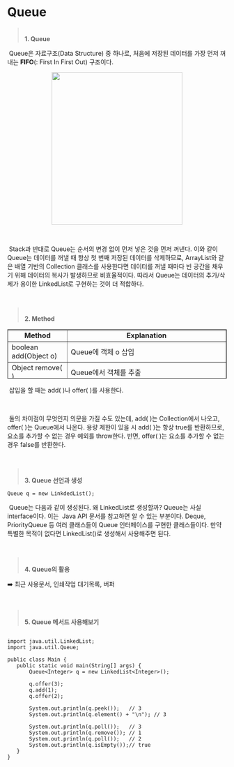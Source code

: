 # Queue

<blockquote data-ke-style="style2"><b><br />1. Queue</b></blockquote>
<p data-ke-size="size16">&nbsp;Queue은 자료구조(Data Structure) 중 하나로, 처음에 저장된 데이터를 가장 먼저 꺼내는<span>&nbsp;</span><b>FIFO</b>(: First In First Out) 구조이다.&nbsp;</p>
<p align="center"><img src="https://user-images.githubusercontent.com/56003992/148514798-dcd326a9-177e-408e-90e4-edcd2ceba29c.png"  width="300" height="350"></p>


<p data-ke-size="size16">&nbsp;</p>
<p data-ke-size="size16">&nbsp;Stack과 반대로 Queue는 순서의 변경 없이 먼저 넣은 것을 먼저 꺼낸다. 이와 같이 Queue는 데이터를 꺼낼 때 항상 첫 번째 저장된 데이터를 삭제하므로, ArrayList와 같은 배열 기반의 Collection 클래스를 사용한다면 데이터를 꺼낼 때마다 빈 공간을 채우기 위해 데이터의 복사가 발생하므로 비효율적이다. 따라서 Queue는 데이터의 추가/삭제가 용이한 LinkedList로 구현하는 것이 더 적합하다.</p>
<p data-ke-size="size16">&nbsp;</p>
<blockquote data-ke-style="style2"><br /><b>2. Method</b></blockquote>
<table style="border-collapse: collapse; width: 100%; height: 113px;" border="1" data-ke-align="alignLeft" data-ke-style="style12">
<tbody>
<tr style="height: 23px;">
<td style="width: 27.093023255813954%; text-align: center; height: 23px;"><b>Method</b></td>
<td style="width: 72.90697674418604%; text-align: center; height: 23px;"><b>Explanation</b></td>
</tr>
<tr style="height: 18px;">
<td style="width: 27.093023255813954%; height: 18px;">boolean add(Object o)</td>
<td style="width: 72.90697674418604%; height: 18px;">Queue에 객체 o 삽입</td>
</tr>
<tr style="height: 18px;">
<td style="width: 27.093023255813954%; height: 18px;">Object remove( )</td>
<td style="width: 72.90697674418604%; height: 18px;">Queue에서 객체를 추출</td>
</tr>
<tr style="height: 18px;">
<td style="width: 27.093023255813954%; height: 18px;">Object element( )</td>
<td style="width: 72.90697674418604%; height: 18px;">Queue에서 객체를 반환</td>
</tr>
<tr style="height: 18px;">
<td style="width: 27.093023255813954%; height: 18px;">boolean offer(Object o)</td>
<td style="width: 72.90697674418604%; height: 18px;">Queue에 객체 o를 저장</td>
</tr>
<tr style="height: 18px;">
<td style="width: 27.093023255813954%; height: 18px;">Object poll( )</td>
<td style="width: 72.90697674418604%; height: 18px;">Queue에서 객체를 추출</td>
</tr>
<tr>
<td style="width: 27.093023255813954%;">Object peek( )</td>
<td style="width: 72.90697674418604%;">Queue에서 객체를 반환</td>
</tr>
</tbody>
</table>
<p data-ke-size="size16"><span>&nbsp;삽입을 할 때는 add( )나 offer( )를 사용한다.</span></p>
<p data-ke-size="size16">&nbsp;</p>
<p data-ke-size="size16"><span>&nbsp;둘의 차이점이 무엇인지 의문을 가질 수도 있는데, add( )는 Collection에서 나오고, offer( )는 Queue에서 나온다. 용량 제한이 있을 시 add( )는 항상 true를 반환하므로, 요소를 추가할 수 없는 경우 예외를 throw한다. 반면, offer( )는 요소를 추가할 수 없는 경우 false를 반환한다.&nbsp;</span></p>
<p data-ke-size="size16">&nbsp;</p>
<blockquote data-ke-style="style2"><br /><b>3. Queue 선언과 생성</b></blockquote>
<pre id="code_1641543151189" class="java" data-ke-language="java" data-ke-type="codeblock"><code>Queue q = new LinkdedList();</code></pre>
<p data-ke-size="size16">&nbsp;Queue는 다음과 같이 생성된다. 왜 LinkedList로 생성할까? Queue는 사실 interface이다. 이는 &nbsp;Java API 문서를 참고하면 알 수 있는 부분이다. Deque, PriorityQueue 등 여러 클래스들이 Queue 인터페이스를 구현한 클래스들이다. 만약 특별한 목적이 없다면 LinkedList()로 생성해서 사용해주면 된다.</p>
<p data-ke-size="size16">&nbsp;</p>
<blockquote data-ke-style="style2"><br /><b>4. Queue의 활용</b></blockquote>
<p data-ke-size="size16">➡️ 최근 사용문서, 인쇄작업 대기목록, 버퍼</p>
<p data-ke-size="size16">&nbsp;</p>
<blockquote data-ke-style="style2"><br /><b>5. Queue 메서드 사용해보기</b></blockquote>
<pre id="code_1641543763259" class="java" data-ke-language="java" data-ke-type="codeblock"><code>
import java.util.LinkedList;
import java.util.Queue;
&nbsp;
public class Main {
&nbsp;	public static void main(String[] args) {
&nbsp;		Queue&lt;Integer&gt; q = new LinkedList&lt;Integer&gt;();
&nbsp;		
&nbsp;		q.offer(3);
&nbsp;		q.add(1);
&nbsp;		q.offer(2);
&nbsp;		
&nbsp;		System.out.println(q.peek());	// 3
&nbsp;		System.out.println(q.element() + "\n");	// 3
&nbsp;        
&nbsp;		System.out.println(q.poll());	// 3
&nbsp;		System.out.println(q.remove());	// 1
&nbsp;		System.out.println(q.poll());	// 2
&nbsp;		System.out.println(q.isEmpty());// true
&nbsp;	}
}
</code></pre>
<p data-ke-size="size16">&nbsp;</p>
